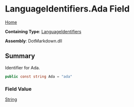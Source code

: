 # LanguageIdentifiers\.Ada Field

[Home](../../../README.md)

**Containing Type**: [LanguageIdentifiers](../README.md)

**Assembly**: DotMarkdown\.dll

## Summary

Identifier for Ada\.

```csharp
public const string Ada = "ada"
```

### Field Value

[String](https://docs.microsoft.com/en-us/dotnet/api/system.string)

